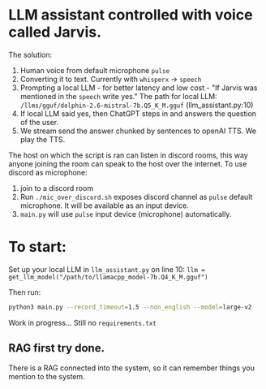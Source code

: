 # LLM assistant controlled with voice called Jarvis.

The solution:

1. Human voice from default microphone `pulse`
2. Converting it to text. Currently with `whisperx` -> `speech` 
3. Prompting a local LLM - for better latency and low cost - "If Jarvis was mentioned in the `speech` write yes." The path for local LLM: `/llms/gguf/dolphin-2.6-mistral-7b.Q5_K_M.gguf` (llm_assistant.py:10)
4. If local LLM said yes, then ChatGPT steps in and answers the question of the user.
5. We stream send the answer chunked by sentences to openAI TTS. We play the TTS.  

The host on which the script is ran can listen in discord rooms, this way anyone joining the room can speak to the host over the internet. 
To use discord as microphone:
 1. join to a discord room 
 2. Run `./mic_over_discord.sh` exposes discord channel as `pulse` default microphone. It will be available as an input device. 
 3. `main.py` will use `pulse` input device (microphone) automatically. 

# To start:

Set up your local LLM in `llm_assistant.py` on line 10: `llm = get_llm_model("/path/to/llamacpp_model-7b.Q4_K_M.gguf")`

Then run:

```bash
python3 main.py --record_timeout=1.5 --non_english --model=large-v2
```

Work in progress... Still no `requirements.txt` 

## RAG first try done.

There is a RAG connected into the system, so it can remember things you mention to the system. 